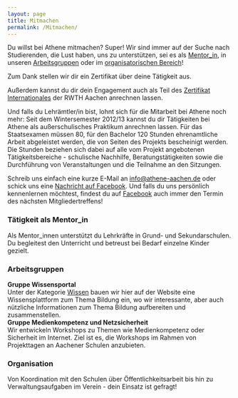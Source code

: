 ```yaml
---
layout: page
title: Mitmachen
permalink: /Mitmachen/
---
```


Du willst bei Athene mitmachen? Super!
Wir sind immer auf der Suche nach Studierenden, die Lust haben, uns zu unterstützen, sei es als  [Mentor_in](#tätigkeit-als-mentor_in), in unseren [Arbeitsgruppen](#arbeitsgruppen) oder im [organisatorischen Bereich](#organisation)!

Zum Dank stellen wir dir ein Zertifikat über deine Tätigkeit aus.

Außerdem kannst du dir dein Engagement auch als Teil des <a href="http://www.rwth-aachen.de/cms/root/Studium/Im-Studium/Engagement-Freizeit/Engagement-International/~bqxh/Zertifikat-Internationales/">Zertifikat Internationales</a> der RWTH Aachen anrechnen lassen.

Und falls du Lehrämtler/in bist, lohnt sich für die Mitarbeit bei Athene noch mehr: Seit dem Wintersemester 2012/13 kannst du dir Tätigkeiten bei Athene als außerschulisches Praktikum anrechnen lassen. Für das Staatsexamen müssen 80, für den Bachelor 120 Stunden ehrenamtliche Arbeit abgeleistet werden, die von Seiten des Projekts bescheinigt werden. Die Stunden beziehen sich dabei auf alle vom Projekt angebotenen Tätigkeitsbereiche - schulische Nachhilfe, Beratungstätigkeiten sowie die Durchführung von Veranstaltungen und die Teilnahme an den Sitzungen.

Schreib uns einfach eine kurze E-Mail an <a href="mailto:info@athene-aachen.de">info@athene-aachen.de</a> oder schick uns eine <a href="m.me/AtheneAachen">Nachricht auf Facebook</a>. Und falls du uns persönlich kennenlernen möchtest, findest du auf <a href="fb.me/AtheneAachen">Facebook</a> auch immer den Termin des nächsten Mitgliedertreffens!

### Tätigkeit als Mentor_in
Als Mentor_innen unterstützt du Lehrkräfte in Grund- und Sekundarschulen. Du begleitest den Unterricht und betreust bei Bedarf einzelne Kinder gezielt.

### Arbeitsgruppen
**Gruppe Wissensportal**<br>
Unter der Kategorie <a href="https://www.athene-aachen.de/Wissen/">Wissen</a> bauen wir hier auf der Website eine Wissensplattform zum Thema Bildung ein, wo wir interessante, aber auch nützliche Informationen zum Thema Bildung aufbereiten und zusammenstellen. <br>
**Gruppe Medienkompetenz und Netzsicherheit**<br>
Wir entwickeln Workshops zu Themen wie Medienkompetenz oder Sicherheit im Internet. Ziel ist es, die Workshops im Rahmen von Projekttagen an Aachener Schulen anzubieten.

### Organisation
Von Koordination mit den Schulen über Öffentlichkeitsarbeit bis hin zu Verwaltungsaufgaben im Verein - dein Einsatz ist gefragt!

